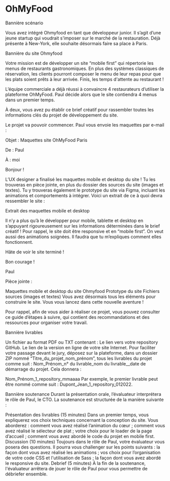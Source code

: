 # OhMyFood

Bannière scénario
 

Vous avez intégré Ohmyfood en tant que développeur junior. Il s’agit d’une jeune startup qui voudrait s'imposer sur le marché de la restauration. Déjà présente à New-York, elle souhaite désormais faire sa place à Paris. 

Bannière du site Ohmyfood

Votre mission est de développer un site “mobile first” qui répertorie les menus de restaurants gastronomiques. En plus des systèmes classiques de réservation, les clients pourront composer le menu de leur repas pour que les plats soient prêts à leur arrivée. Finis, les temps d'attente au restaurant !

L’équipe commerciale a déjà réussi à convaincre 4 restaurateurs d’utiliser la plateforme OhMyFood. Paul décide alors que le site contiendra 4 menus dans un premier temps. 

À deux, vous avez pu établir ce brief créatif pour rassembler toutes les informations clés du projet de développement du site.

Le projet va pouvoir commencer. Paul vous envoie les maquettes par e-mail :

 

Objet : Maquettes site OhMyFood Paris

De : Paul

À : moi

Bonjour !


L’UX designer a finalisé les maquettes mobile et desktop du site ! Tu les trouveras en pièce jointe, en plus du dossier des sources du site (images et textes). Tu y trouveras également le prototype du site via Figma, incluant les animations et comportements à intégrer. Voici un extrait de ce à quoi devra ressembler le site :

Extrait des maquettes mobile et desktop

Il n’y a plus qu’à le développer pour mobile, tablette et desktop en s’appuyant rigoureusement sur les informations déterminées dans le brief créatif ! Pour rappel, le site doit être responsive et en “mobile first”. On veut aussi des animations soignées. Il faudra que tu m’expliques comment elles fonctionnent. 


Hâte de voir le site terminé ! 


Bon courage !


Paul

Pièce jointe :

Maquettes mobile et desktop du site Ohmyfood
Prototype du site
Fichiers sources (images et textes)
Vous avez désormais tous les éléments pour construire le site. Vous vous lancez dans cette nouvelle aventure !

Pour rappel, afin de vous aider à réaliser ce projet, vous pouvez consulter ce guide d’étapes à suivre, qui contient des recommandations et des ressources pour organiser votre travail.

 Bannière livrables

 

Un fichier au format PDF ou TXT contenant : 
Le lien vers votre repository GitHub.
Le lien de la version en ligne de votre site Internet.
Pour faciliter votre passage devant le jury, déposez sur la plateforme, dans un dossier ZIP nommé “Titre_du_projet_nom_prénom”, tous les livrables du projet comme suit : Nom_Prénom_n° du livrable_nom du livrable__date de démarrage du projet. Cela donnera :  

Nom_Prénom_1_repository_mmaaaa
Par exemple, le premier livrable peut être nommé comme suit : Dupont_Jean_1_repository_012022.

 

Bannière soutenance Durant la présentation orale, l’évaluateur interprétera le rôle de Paul, le CTO. La soutenance est structurée de la manière suivante :

Présentation des livrables (15 minutes) 
Dans un premier temps, vous expliquerez vos choix techniques concernant la conception du site.
Vous aborderez : 
comment vous avez réalisé l’animation du cœur ;
comment vous avez réalisé le sélecteur de plat ;
votre choix pour le loader de la page d’accueil ;
comment vous avez abordé le code du projet en mobile first.
Discussion (10 minutes) 
Toujours dans le rôle de Paul, votre évaluateur vous posera des questions. Il pourra vous challenger sur les points suivants : 
la façon dont vous avez réalisé les animations ;
vos choix pour l’organisation de votre code CSS et l'utilisation de Sass ;
la façon dont vous avez abordé le responsive du site.
Debrief (5 minutes)
À la fin de la soutenance, l'évaluateur arrêtera de jouer le rôle de Paul pour vous permettre de débriefer ensemble.
